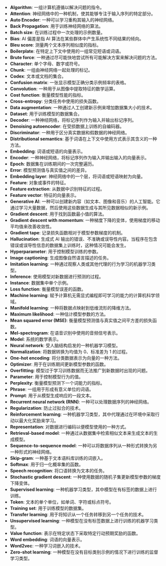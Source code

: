 - **Algorithm**: 一组计算机遵循以解决问题的指令。
- **Attention**: 神经网络中的一种机制，使其能够专注于输入序列的特定部分。
- **Auto Encoder**: 一种可以学习重构其输入的神经网络。
- **Back Propagation**: 用于训练神经网络的算法。
- **Batch size**: 在训练过程中一次处理的示例数量。
- **Bias**: AI 偏差是指 AI 算法在某些群体中产生系统性不同结果的倾向。
- **Bleu score**: 测量两个文本序列相似度的指标。
- **Boilerplate**: 在特定上下文中使用的一组常见短语或词语。
- **Brute force**: 一种通过尽可能快地尝试所有可能解决方案来解决问题的方法。
- **Character**: 单个字母、数字或符号。
- **Chunk**: 一组由神经网络一起处理的标记。
- **Codex**: 文本或文档的集合。
- **Confusion matrix**: 一张显示模型正确分类示例频率的表格。
- **Convolution**: 一种用于从图像中提取特征的数学运算。
- **Cost function**: 衡量模型性能的指标。
- **Cross-entropy**: 分类任务中使用的损失函数。
- **Data augmentation**: 一种通过人工创建新示例来增加数据集大小的技术。
- **Dataset**: 用于训练模型的数据集合。
- **Decoder**: 一种神经网络，将标记序列作为输入并输出标记序列。
- **Denoising autoencoder**: 在受损数据上训练的自编码器。
- **Discriminator**: 一种用于区分真实数据和假数据的神经网络。
- **Distributional semantics**: 基于词语在上下文中使用方式表示其含义的一种方法。
- **Embedding**: 词语或短语的向量表示。
- **Encoder**: 一种神经网络，将标记序列作为输入并输出输入的向量表示。
- **Epoch**: 数据集在训练期间的一次完整遍历。
- **Error**: 模型预测值与真实值之间的差异。
- **Embedding layer**: 神经网络中的一个层，将词语或短语映射为向量。
- **Feature**: 对象或事件的特征。
- **Feature extraction**: 从数据中识别特征的过程。
- **Feature vector**: 特征的向量表示。
- **Generative AI**: 一种可以创建新内容（如文本、图像和音乐）的人工智能。它通过学习大量数据，然后使用这些数据生成与其所见数据相似的新示例。
- **Gradient descent**: 用于找到函数最小值的算法。
- **Gradient descent with momentum**: 一种梯度下降的变体，使用梯度的移动平均值来改善收敛性。
- **Gradient tape**: 记录损失函数相对于模型参数梯度的机制。
- **Hallucination**: 生成式 AI 输出的错误、不准确或误导性内容。当程序在包含错误或误导性信息的数据集上训练时，这种情况可能会发生。
- **Hyperparameter**: 用于控制模型训练的参数。
- **Image captioning**: 生成图像自然语言描述的任务。
- **Imitation learning**: 一种通过观察人类或其他代理的行为学习的机器学习类型。
- **Inference**: 使用模型对新数据进行预测的过程。
- **Instance**: 数据集中单个示例。
- **Loss function**: 衡量模型误差的函数。
- **Machine learning**: 赋予计算机无需显式编程即可学习的能力的计算机科学领域。
- **Manifold learning**: 一种将数据点映射到低维流形的降维方法。
- **Maximum likelihood**: 一种估计模型参数的方法。
- **Mean squared error (MSE)**: 衡量模型预测值与真实值之间平方差的损失函数。
- **Mel-spectrogram**: 在语音识别中使用的音频信号表示。
- **Model**: 系统的数学表示。
- **Neural network**: 受人脑结构启发的一种机器学习模型。
- **Normalization**: 将数据转换为均值为 0、标准差为 1 的过程。
- **One-hot encoding**: 将分类数据表示为向量的一种方法。
- **Optimizer**: 用于在训练期间更新模型参数的函数。
- **Overfitting**: 模型过于学习训练数据而无法推广到新数据时出现的问题。
- **Parameter**: 用于控制模型行为的值。
- **Perplexity**: 衡量模型预测下一个词能力的指标。
- **Phrase**: 一组用于形成有意义单位的词语。
- **Prompt**: 用于从模型生成响应的一段文本。
- **Recurrent neural network (RNN)**: 一种可以处理数据序列的神经网络。
- **Regularization**: 防止过拟合的技术。
- **Reinforcement learning**: 一种机器学习类型，其中代理通过在环境中采取行动以最大化奖励来学习。
- **Representation**: 对数据进行编码以便模型使用的一种方式。
- **Retrieval-based model**: 一种通过从数据集中检索相似文本来生成文本的生成模型。
- **Sequence-to-sequence model**: 一种可以将数据序列从一种形式转换为另一种形式的神经网络。
- **Skip-gram**: 一种基于文本语料库训练的词嵌入。
- **Softmax**: 用于归一化概率集的函数。
- **Speech recognition**: 将口语转换为文本的任务。
- **Stochastic gradient descent**: 一种使用数据的随机子集更新模型参数的梯度下降变体。
- **Supervised learning**: 一种机器学习类型，其中模型在有标签的数据上进行训练。
- **Token**: 文本的单个单位，如单词、字符或标点符号。
- **Training set**: 用于训练模型的数据集。
- **Transfer learning**: 用于将知识从一个任务转移到另一个任务的技术。
- **Unsupervised learning**: 一种模型在没有标签数据上进行训练的机器学习类型。
- **Value function**: 表示在特定状态下采取特定行动预期奖励的函数。
- **Word embedding**: 词语的向量表示。
- **Word2vec**: 一种学习词嵌入的技术。
- **Zero-shot learning**: 一种模型在没有目标类别示例的情况下进行训练的监督学习类型。
